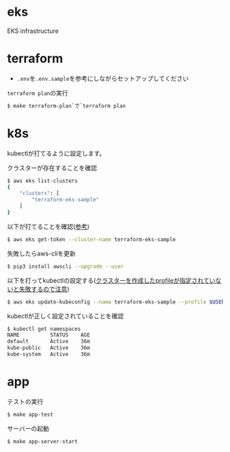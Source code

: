 # eks
EKS infrastructure

# terraform
- `.env`を`.env.sample`を参考にしながらセットアップしてください

`terraform plan`の実行

```sh
$ make terraform-plan`で`terraform plan
```

# k8s

kubectlが打てるように設定します。

クラスターが存在することを確認

```sh
$ aws eks list-clusters
{
    "clusters": [
        "terraform-eks-sample"
    ]
}
```

以下が打てることを確認([参考](https://docs.aws.amazon.com/eks/latest/userguide/managing-auth.html))

```sh
$ aws eks get-token --cluster-name terraform-eks-sample
```

失敗したらaws-cliを更新

```sh
$ pip3 install awscli --upgrade --user
```

以下を打ってkubectlの設定する([クラスターを作成したprofileが指定されていないと失敗するので注意](https://docs.aws.amazon.com/eks/latest/userguide/troubleshooting.html#unauthorized))

```sh
$ aws eks update-kubeconfig --name terraform-eks-sample --profile $USER_CREATED_CLUSTER
```

kubectlが正しく設定されていることを確認

```sh
$ kubectl get namespaces
NAME          STATUS    AGE
default       Active    36m
kube-public   Active    36m
kube-system   Active    36m
```

# app

テストの実行

```sh
$ make app-test
```

サーバーの起動
```sh
$ make app-server-start
```

